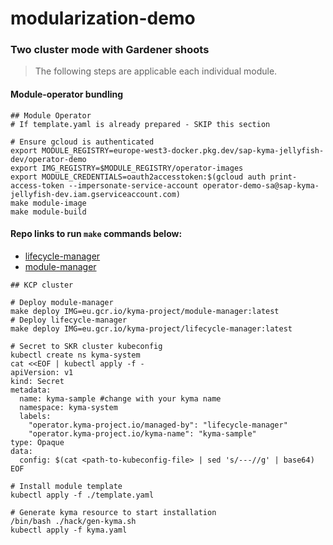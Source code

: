# modularization-demo

### Two cluster mode with Gardener shoots
>The following steps are applicable each individual module.

#### Module-operator bundling
```shell
## Module Operator
# If template.yaml is already prepared - SKIP this section

# Ensure gcloud is authenticated
export MODULE_REGISTRY=europe-west3-docker.pkg.dev/sap-kyma-jellyfish-dev/operator-demo  
export IMG_REGISTRY=$MODULE_REGISTRY/operator-images
export MODULE_CREDENTIALS=oauth2accesstoken:$(gcloud auth print-access-token --impersonate-service-account operator-demo-sa@sap-kyma-jellyfish-dev.iam.gserviceaccount.com)
make module-image
make module-build
```

#### Repo links to run `make` commands below:
* [lifecycle-manager](https://github.com/kyma-project/lifecycle-manager/tree/main/operator)
* [module-manager](https://github.com/kyma-project/module-manager/tree/main/operator)

```shell
## KCP cluster

# Deploy module-manager 
make deploy IMG=eu.gcr.io/kyma-project/module-manager:latest
# Deploy lifecycle-manager 
make deploy IMG=eu.gcr.io/kyma-project/lifecycle-manager:latest

# Secret to SKR cluster kubeconfig
kubectl create ns kyma-system
cat <<EOF | kubectl apply -f -
apiVersion: v1
kind: Secret
metadata:
  name: kyma-sample #change with your kyma name
  namespace: kyma-system
  labels:
    "operator.kyma-project.io/managed-by": "lifecycle-manager"
    "operator.kyma-project.io/kyma-name": "kyma-sample"
type: Opaque
data:
  config: $(cat <path-to-kubeconfig-file> | sed 's/---//g' | base64)
EOF

# Install module template
kubectl apply -f ./template.yaml

# Generate kyma resource to start installation
/bin/bash ./hack/gen-kyma.sh
kubectl apply -f kyma.yaml 
```


